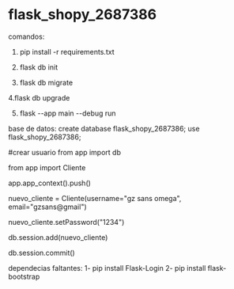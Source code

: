 # flask_shopy_2687386
comandos:

1. pip install -r requirements.txt

2. flask db init

3. flask  db migrate  

4.flask db upgrade 

5. flask --app main --debug run

base de datos:
create database flask_shopy_2687386;
use flask_shopy_2687386;

#crear usuario
from app import db

from app import Cliente

app.app_context().push()

nuevo_cliente = Cliente(username="gz sans omega", email="gzsans@gmail")

nuevo_cliente.setPassword("1234")


db.session.add(nuevo_cliente)

db.session.commit()

dependecias faltantes:
1- pip install Flask-Login
2- pip install flask-bootstrap 
